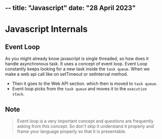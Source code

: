 --
title: "Javascript"
date: "28 April 2023"
--

# Javascript Internals

## Event Loop
 As you might already know javascript is single threaded, so how does it handle asynchronous task.
 It uses a concept of event loop.
 Event Loop constantly keeps looking for a new task inside the `task queue`. When we make a web api call like on setTimeout or setInterval method.
 
 - Then it goes to the Web API section. which then is moved to `task queue`.
 - Event loop picks from the `task queue` and moves it to the `execution stack`.

## Note
> Event loop is a very important concept and questions are frequently asking from this concept.
> So don't skip it understand it properly and frame your language properly so that it is presentable.